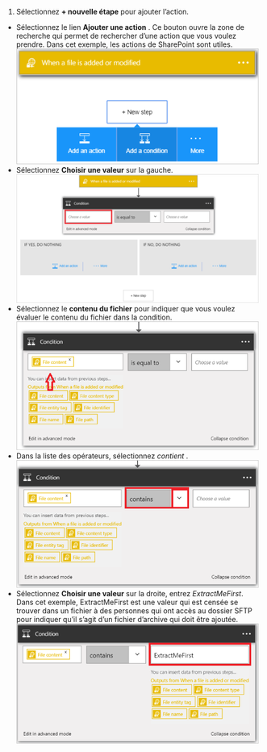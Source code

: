 1. Sélectionnez **+ nouvelle étape** pour ajouter l’action.  
- Sélectionnez le lien **Ajouter une action** . Ce bouton ouvre la zone de recherche qui permet de rechercher d’une action que vous voulez prendre. Dans cet exemple, les actions de SharePoint sont utiles.    
![Image de condition SFTP 1](./media/connectors-create-api-sftp/condition-1.png)    
- Sélectionnez **Choisir une valeur** sur la gauche. 
![Image de condition SFTP 2](./media/connectors-create-api-sftp/condition-2.png)    
- Sélectionnez le **contenu du fichier** pour indiquer que vous voulez évaluer le contenu du fichier dans la condition.      
![Image de condition SFTP 3](./media/connectors-create-api-sftp/condition-3.png)   
- Dans la liste des opérateurs, sélectionnez *contient* .       
![Image de condition SFTP 4](./media/connectors-create-api-sftp/condition-4.png)   
- Sélectionnez **Choisir une valeur** sur la droite, entrez *ExtractMeFirst*. Dans cet exemple, ExtractMeFirst est une valeur qui est censée se trouver dans un fichier à des personnes qui ont accès au dossier SFTP pour indiquer qu’il s’agit d’un fichier d’archive qui doit être ajoutée.  
![Image de condition SFTP 5](./media/connectors-create-api-sftp/condition-5.png)   